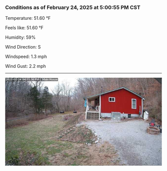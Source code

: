 ### Conditions as of February 24, 2025 at 5:00:55 PM CST 

Temperature: 51.60 &deg;F

Feels like: 51.60 &deg;F

Humidity: 59%

Wind Direction: S

Windspeed: 1.3 mph

Wind Gust: 2.2 mph

---

<img src="./images/latest.jpeg"/>

